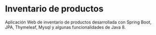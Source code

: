 # Inventario de productos
Aplicación Web de inventario de productos desarrollada con Spring Boot, JPA, Thymeleaf, Mysql y algunas funcionalidades de Java 8.
